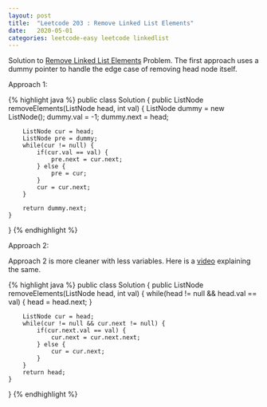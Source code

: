 ```yaml
---
layout: post
title:  "Leetcode 203 : Remove Linked List Elements"
date:   2020-05-01
categories: leetcode-easy leetcode linkedlist
---
```


Solution to [Remove Linked List Elements][leetcode] Problem. 
The first approach uses a dummy pointer to handle the edge case of removing head node itself.

Approach 1:

{% highlight java %}
public class Solution {
    public ListNode removeElements(ListNode head, int val) {
        ListNode dummy = new ListNode();
        dummy.val = -1;
        dummy.next = head;
        
        ListNode cur = head;
        ListNode pre = dummy;
        while(cur != null) {
            if(cur.val == val) {
                pre.next = cur.next;
            } else {
                pre = cur;
            }    
            cur = cur.next;
        }
        
        return dummy.next;
    }
}
{% endhighlight %}

Approach 2:

Approach 2 is more cleaner with less variables. Here is a [video][utube] explaining the same.

{% highlight java %}
public class Solution {
    public ListNode removeElements(ListNode head, int val) {
        while(head != null && head.val == val) {
            head = head.next;
        }
        
        ListNode cur = head;
        while(cur != null && cur.next != null) {
            if(cur.next.val == val) {
                cur.next = cur.next.next;
            } else {
                cur = cur.next;
            }
        }
        return head;
    } 
}
{% endhighlight %}

[leetcode]: https://leetcode.com/problems/linked-list-cycle-ii/
[utube]: https://www.youtube.com/watch?v=gfFn-OXxcgU